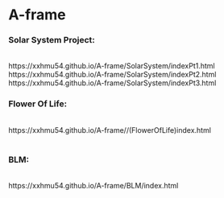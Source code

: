 # A-frame

### Solar System Project:
<br>
https://xxhmu54.github.io/A-frame/SolarSystem/indexPt1.html
<br>
https://xxhmu54.github.io/A-frame/SolarSystem/indexPt2.html
<br>
https://xxhmu54.github.io/A-frame/SolarSystem/indexPt3.html

<br >

### Flower Of Life:
<br>
https://xxhmu54.github.io/A-frame//(FlowerOfLife)index.html
<br>
<br>

### BLM:
<br>
https://xxhmu54.github.io/A-frame/BLM/index.html
